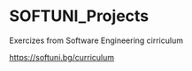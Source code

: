 # SOFTUNI_Projects
Exercizes from Software Engineering cirriculum 

https://softuni.bg/curriculum








